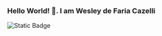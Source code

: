 ### Hello World! 👋. I am Wesley de Faria Cazelli

<p>
<img alt="Static Badge" src="https://img.shields.io/badge/Linkedln-Linkedln?style=for-the-badge&logo=linkedin&color=%230A66C2&link=https%3A%2F%2Fwww.linkedin.com%2Fin%2Fwesley-de-faria-cazelli-8850b01b0%2F">
</p>

<!--
**elaimaz/elaimaz** is a ✨ _special_ ✨ repository because its `README.md` (this file) appears on your GitHub profile.

Here are some ideas to get you started:

- 🔭 I’m currently working on ...
- 🌱 I’m currently learning ...
- 👯 I’m looking to collaborate on ...
- 🤔 I’m looking for help with ...
- 💬 Ask me about ...
- 📫 How to reach me: ...
- 😄 Pronouns: ...
- ⚡ Fun fact: ...
-->
